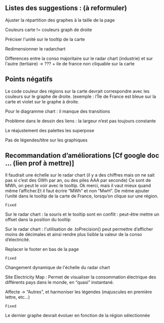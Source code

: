 ## Listes des suggestions : (à reformuler)

Ajuster la répartition des graphes à la taille de la page

Couleurs carte != couleurs graph de droite

Préciser l'unité sur le tooltip de la carte

Redimensionner le radarchart 

Differences entre la conso majoritaire sur le radar chart (industrie) et sur l'autre (tertiaire) -> ??? + ile de france non cliquable sur la carte

## Points négatifs

Le code couleur des régions sur la carte devrait correspondre avec les couleurs sur le graphe de droite. (exemple : l’Île de France est bleue sur la carte et violet sur le graphe à droite. 

Pour le diagramme chart : il manque des transitions

Problème dans le dessin des liens : la largeur n’est pas toujours constante

Le réajustement des palettes les superpose

Pas de légendes/titre sur les graphiques

## Recommandation d’améliorations [Cf google doc ... (lien prof à mettre)]

Il faudrait une échelle sur le radar chart (il y a des chiffres mais on ne sait pas si c’est des GWh par an, ou des piles AAA par seconde) Ce sont de MWh, on peut le voir avec le tooltip. Ok merci, mais il vaut mieux quand même l’afficher.Et il faut écrire “MWh” et non “MwH”. De même ajouter l’unité dans le tooltip de la carte de France, lorsqu’on clique sur une région.

    Fixed

Sur le radar chart : la souris et le tooltip sont en conflit : peut-être mettre un offset dans la position du tooltip

Sur le radar chart : l'utilisation de .toPrecision() peut permettre d’afficher moins de décimales et ainsi rendre plus lisible la valeur de la conso d’électricité.

Replacer le footer en bas de la page

    Fixed

Changement dynamique de l'échelle du radar chart 

Site Electricity Map : Permet de visualiser la consommation électrique des différents pays dans le monde, en “quasi” instantané.

Affecte -> “Autres”, et harmoniser les légendes (majuscules en première lettre, etc…)
       
    Fixed

Le dernier graphe devrait évoluer en fonction de la région sélectionnée
